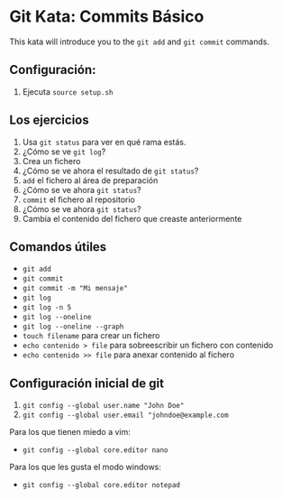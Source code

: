 # Git Kata: Commits Básico
This kata will introduce you to the `git add` and `git commit` commands.

## Configuración:

1. Ejecuta `source setup.sh`

## Los ejercicios

1. Usa `git status` para ver en qué rama estás.
2. ¿Cómo se ve `git log`?
3. Crea un fichero
4. ¿Cómo se ve ahora el resultado de `git status`?
5. `add` el fichero al área de preparación
6. ¿Cómo se ve ahora `git status`?
7. `commit` el fichero al repositorio
8. ¿Cómo se ve ahora `git status`?
9. Cambia el contenido del fichero que creaste anteriormente

## Comandos útiles
- `git add`
- `git commit`
- `git commit -m "Mi mensaje"`
- `git log`
- `git log -n 5`
- `git log --oneline`
- `git log --oneline --graph`
- `touch filename` para crear un fichero
- `echo contenido > file` para sobreescribir un fichero con contenido
- `echo contenido >> file` para anexar contenido al fichero


## Configuración inicial de git
1. `git config --global user.name "John Doe"`
1. `git config --global user.email "johndoe@example.com`

Para los que tienen miedo a vim:
- `git config --global core.editor nano`

Para los que les gusta el modo windows:
- `git config --global core.editor notepad`
